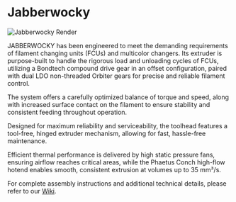 # Jabberwocky

![Jabberwocky Render](https://github.com/kinematicdigit/Jabberwocky/blob/main/Images/JabberWocky_Render.png)

JABBERWOCKY has been engineered to meet the demanding requirements of filament changing units (FCUs) and multicolor changers. Its extruder is purpose-built to handle the rigorous load and unloading cycles of FCUs, utilizing a Bondtech compound drive gear in an offset configuration, paired with dual LDO non-threaded Orbiter gears for precise and reliable filament control.

The system offers a carefully optimized balance of torque and speed, along with increased surface contact on the filament to ensure stability and consistent feeding throughout operation.

Designed for maximum reliability and serviceability, the toolhead features a tool-free, hinged extruder mechanism, allowing for fast, hassle-free maintenance.

Efficient thermal performance is delivered by high static pressure fans, ensuring airflow reaches critical areas, while the Phaetus Conch high-flow hotend enables smooth, consistent extrusion at volumes up to 35 mm³/s.


For complete assembly instructions and additional technical details, please refer to our [Wiki](https://github.com/kinematicdigit/Jabberwocky/wiki).
